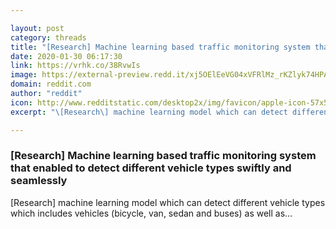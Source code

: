 ```yaml
---

layout: post
category: threads
title: "[Research] Machine learning based traffic monitoring system that enabled to detect different vehicle types swiftly and seamlessly"
date: 2020-01-30 06:17:30
link: https://vrhk.co/38RvwIs
image: https://external-preview.redd.it/xj5OElEeVG04xVFRlMz_rKZlyk74HPAySmYLhOKIb4Y.jpg?width=323&height=169.109947644&auto=webp&s=9a985d491a50e9397081762a638fc5b7b5c535b8
domain: reddit.com
author: "reddit"
icon: http://www.redditstatic.com/desktop2x/img/favicon/apple-icon-57x57.png
excerpt: "\[Research\] machine learning model which can detect different vehicle types which includes vehicles (bicycle, van, sedan and buses) as well as..."

---
```


### [Research] Machine learning based traffic monitoring system that enabled to detect different vehicle types swiftly and seamlessly

\[Research\] machine learning model which can detect different vehicle types which includes vehicles (bicycle, van, sedan and buses) as well as...